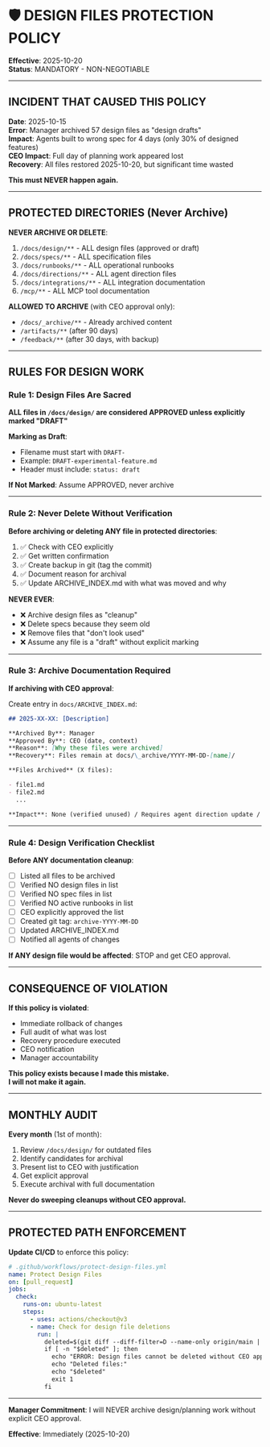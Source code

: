 # 🛡️ DESIGN FILES PROTECTION POLICY

**Effective**: 2025-10-20  
**Status**: MANDATORY - NON-NEGOTIABLE

---

## INCIDENT THAT CAUSED THIS POLICY

**Date**: 2025-10-15  
**Error**: Manager archived 57 design files as "design drafts"  
**Impact**: Agents built to wrong spec for 4 days (only 30% of designed features)  
**CEO Impact**: Full day of planning work appeared lost  
**Recovery**: All files restored 2025-10-20, but significant time wasted

**This must NEVER happen again.**

---

## PROTECTED DIRECTORIES (Never Archive)

**NEVER ARCHIVE OR DELETE**:

1. `/docs/design/**` - ALL design files (approved or draft)
2. `/docs/specs/**` - ALL specification files
3. `/docs/runbooks/**` - ALL operational runbooks
4. `/docs/directions/**` - ALL agent direction files
5. `/docs/integrations/**` - ALL integration documentation
6. `/mcp/**` - ALL MCP tool documentation

**ALLOWED TO ARCHIVE** (with CEO approval only):

- `/docs/_archive/**` - Already archived content
- `/artifacts/**` (after 90 days)
- `/feedback/**` (after 30 days, with backup)

---

## RULES FOR DESIGN WORK

### Rule 1: Design Files Are Sacred

**ALL files in `/docs/design/` are considered APPROVED unless explicitly marked "DRAFT"**

**Marking as Draft**:

- Filename must start with `DRAFT-`
- Example: `DRAFT-experimental-feature.md`
- Header must include: `status: draft`

**If Not Marked**: Assume APPROVED, never archive

---

### Rule 2: Never Delete Without Verification

**Before archiving or deleting ANY file in protected directories**:

1. ✅ Check with CEO explicitly
2. ✅ Get written confirmation
3. ✅ Create backup in git (tag the commit)
4. ✅ Document reason for archival
5. ✅ Update ARCHIVE_INDEX.md with what was moved and why

**NEVER EVER**:

- ❌ Archive design files as "cleanup"
- ❌ Delete specs because they seem old
- ❌ Remove files that "don't look used"
- ❌ Assume any file is a "draft" without explicit marking

---

### Rule 3: Archive Documentation Required

**If archiving with CEO approval**:

Create entry in `docs/ARCHIVE_INDEX.md`:

```markdown
## 2025-XX-XX: [Description]

**Archived By**: Manager
**Approved By**: CEO (date, context)
**Reason**: [Why these files were archived]
**Recovery**: Files remain at docs/\_archive/YYYY-MM-DD-[name]/

**Files Archived** (X files):

- file1.md
- file2.md
  ...

**Impact**: None (verified unused) / Requires agent direction update / Other
```

---

### Rule 4: Design Verification Checklist

**Before ANY documentation cleanup**:

- [ ] Listed all files to be archived
- [ ] Verified NO design files in list
- [ ] Verified NO spec files in list
- [ ] Verified NO active runbooks in list
- [ ] CEO explicitly approved the list
- [ ] Created git tag: `archive-YYYY-MM-DD`
- [ ] Updated ARCHIVE_INDEX.md
- [ ] Notified all agents of changes

**If ANY design file would be affected**: STOP and get CEO approval.

---

## CONSEQUENCE OF VIOLATION

**If this policy is violated**:

- Immediate rollback of changes
- Full audit of what was lost
- Recovery procedure executed
- CEO notification
- Manager accountability

**This policy exists because I made this mistake.**  
**I will not make it again.**

---

## MONTHLY AUDIT

**Every month** (1st of month):

1. Review `/docs/design/` for outdated files
2. Identify candidates for archival
3. Present list to CEO with justification
4. Get explicit approval
5. Execute archival with full documentation

**Never do sweeping cleanups without CEO approval.**

---

## PROTECTED PATH ENFORCEMENT

**Update CI/CD** to enforce this policy:

```yaml
# .github/workflows/protect-design-files.yml
name: Protect Design Files
on: [pull_request]
jobs:
  check:
    runs-on: ubuntu-latest
    steps:
      - uses: actions/checkout@v3
      - name: Check for design file deletions
        run: |
          deleted=$(git diff --diff-filter=D --name-only origin/main | grep "^docs/design/")
          if [ -n "$deleted" ]; then
            echo "ERROR: Design files cannot be deleted without CEO approval"
            echo "Deleted files:"
            echo "$deleted"
            exit 1
          fi
```

---

**Manager Commitment**: I will NEVER archive design/planning work without explicit CEO approval.

**Effective**: Immediately (2025-10-20)
